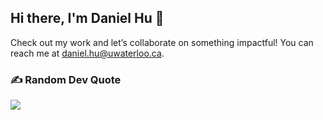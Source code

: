 ## Hi there, I'm Daniel Hu 👋
Check out my work and let’s collaborate on something impactful! You can reach me at daniel.hu@uwaterloo.ca.

### ✍️ Random Dev Quote
![](https://quotes-github-readme.vercel.app/api?type=horizontal&theme=merko)

<!--
**Padasdaf/Padasdaf** is a ✨ _special_ ✨ repository because its `README.md` (this file) appears on your GitHub profile.

Here are some ideas to get you started:

- 🔭 I’m currently working on ...
- 🌱 I’m currently learning ...
- 👯 I’m looking to collaborate on ...
- 🤔 I’m looking for help with ...
- 💬 Ask me about ...
- 📫 How to reach me: ...
- 😄 Pronouns: ...
- ⚡ Fun fact: ...
-->
